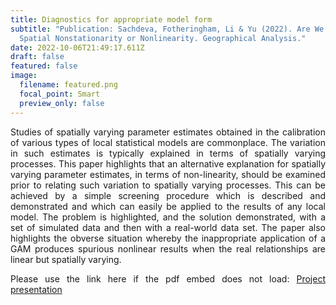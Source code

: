 ```yaml
---
title: Diagnostics for appropriate model form
subtitle: "Publication: Sachdeva, Fotheringham, Li & Yu (2022). Are We Measuring
  Spatial Nonstationarity or Nonlinearity. Geographical Analysis."
date: 2022-10-06T21:49:17.611Z
draft: false
featured: false
image:
  filename: featured.png
  focal_point: Smart
  preview_only: false
---
```

<div style="text-align: justify"> Studies of spatially varying parameter estimates obtained in the calibration of various types of local statistical models are commonplace. The variation in such estimates is typically explained in terms of spatially varying processes. This paper highlights that an alternative explanation for spatially varying parameter estimates, in terms of non-linearity, should be examined prior to relating such variation to spatially varying processes. This can be achieved by a simple screening procedure which is described and demonstrated and which can easily be applied to the results of any local model. The problem is highlighted, and the solution demonstrated, with a set of simulated data and then with a real-world data set. The paper also highlights the obverse situation whereby the inappropriate application of a GAM produces spurious nonlinear results when the real relationships are linear but spatially varying.

<object data="../../presentation_GAM_MGWR.pdf" width="100%" height="800" type='application/pdf'></object>

Please use the link here if the pdf embed does not load:
[P﻿roject presentation](https://drive.google.com/file/d/1Je43AAFPz9ZXrL-9lBINClKoiPSjRecS/view?usp=sharing)
